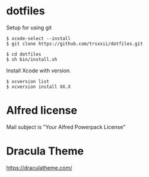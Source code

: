 # dotfiles

Setup for using git
```
$ xcode-select --install
$ git clone https://github.com/trsxxii/dotfiles.git
```


```
$ cd dotfiles
$ sh bin/install.sh
```

Install Xcode with version.
```
$ xcversion list
$ xcversion install XX.X
```

# Alfred license

Mail subject is "Your Alfred Powerpack License"

# Dracula Theme
https://draculatheme.com/
